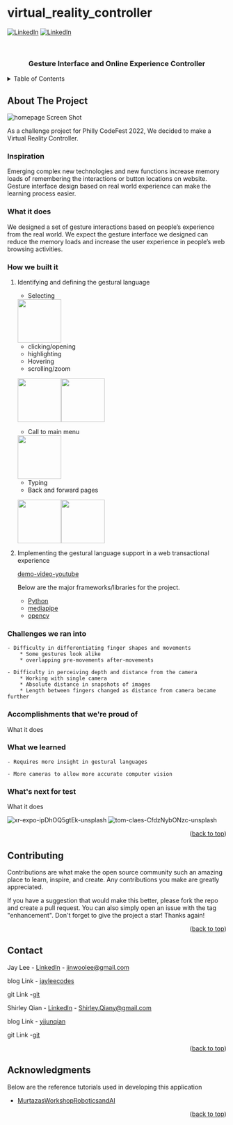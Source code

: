 # virtual_reality_controller

<div id="top"></div>

[![LinkedIn][linkedin-shield]][linkedin-url]
[![LinkedIn][linkedin-shield]][linkedin-url2]


<!-- PROJECT LOGO -->
<br />
<div align="center">
    <h3 align="center">Gesture Interface and Online Experience Controller</h3>
</div>



<!-- TABLE OF CONTENTS -->
<details>
  <summary>Table of Contents</summary>
  <ol>
    <li>
      <a href="#about-the-project">About The Project</a>
      <ul>
        <li><a href="#inspiration">Inspiration</a></li>
      </ul>
      <ul>
        <li><a href="#what-it-does">What it does</a></li>
      </ul>
      <ul>
        <li><a href="#how-we-built-it">How we built it</a></li>
      </ul>     
      <ul>
        <li><a href="#challenges-we-ran-into">Challenges we ran into</a></li>
      </ul>
      <ul>
        <li><a href="#accomplishments-that-were-proud-of">Accomplishments that we're proud of</a></li>
      </ul>
      <ul>
        <li><a href="#what-we-learned">What we learned</a></li>
      </ul>
      <ul>
        <li><a href="#whats-next-for-test">What's next for test</a></li>
      </ul>
    </li>
    <li><a href="#contact">Contact</a></li>
    <li><a href="#acknowledgments">Acknowledgments</a></li>
  </ol>
</details>


<!-- ABOUT THE PROJECT -->
## About The Project

![homepage Screen Shot][homepage-screenshot]

As a challenge project for Philly CodeFest 2022, We decided to make a Virtual Reality Controller.  


### Inspiration
Emerging complex new technologies and new functions increase memory loads of remembering the interactions or button locations on website. Gesture interface design based on real world experience can make the learning process easier.

### What it does
We designed a set of gesture interactions based on people’s experience from the real world. We expect the gesture interface we designed can reduce the memory loads and increase the user experience in people’s web browsing activities.

### How we built it
1. Identifying and defining the gestural language

    - Selecting 
    
    <img src="https://user-images.githubusercontent.com/46912607/162552650-0f2ae37a-6564-4f03-8903-75822a22fe24.gif" width="100" height="100">
    
    - clicking/opening
    - highlighting
    - Hovering
    - scrolling/zoom 
    
    <img src="https://user-images.githubusercontent.com/46912607/162552659-f13b796b-54cd-450a-b391-7a721bc60597.gif" width="100" height="100"><img src="https://user-images.githubusercontent.com/46912607/162552655-9156e01c-55f9-408a-a44a-dc8aaef50754.gif" width="100" height="100">
    
    - Call to main menu 
   
   <img src="https://user-images.githubusercontent.com/46912607/162552653-2b1784df-2471-4374-8414-158fde2c15f0.gif" width="100" height="100">
   
   - Typing 
   - Back and forward pages 
   
   <img src="https://user-images.githubusercontent.com/46912607/162552658-40360cbb-b5f8-4a82-8dc1-1b2a76a04ef8.gif" width="100" height="100"><img src="https://user-images.githubusercontent.com/46912607/162552657-7f50c9dc-e112-495a-bfe9-9bf7e6d7f1fa.gif" width="100" height="100">



3. Implementing the gestural language support in a web transactional experience


    [demo-video-youtube](https://youtu.be/5R6yFyDV3-I)
    
    
    Below are the major frameworks/libraries for the project.

    * [Python](https://www.python.org/)
    * [mediapipe](https://google.github.io/mediapipe/)
    * [opencv](https://opencv.org/)
    
### Challenges we ran into

    - Difficulty in differentiating finger shapes and movements
        * Some gestures look alike 
        * overlapping pre-movements after-movements

    - Difficulty in perceiving depth and distance from the camera
        * Working with single camera 
        * Absolute distance in snapshots of images 
        * Length between fingers changed as distance from camera became further 


### Accomplishments that we're proud of
What it does

### What we learned
    - Requires more insight in gestural languages

    - More cameras to allow more accurate computer vision


### What's next for test
What it does

![xr-expo-ipDhOQ5gtEk-unsplash](https://user-images.githubusercontent.com/46912607/162552958-b55efa75-0ee9-418c-be2e-81092f69e8d5.jpg)
![tom-claes-CfdzNybONzc-unsplash](https://user-images.githubusercontent.com/46912607/162552961-e513d954-f432-4c28-8627-6f4b6f341c5a.jpg)


<p align="right">(<a href="#top">back to top</a>)</p>


<!-- CONTRIBUTING -->
## Contributing

Contributions are what make the open source community such an amazing place to learn, inspire, and create. Any contributions you make are greatly appreciated.

If you have a suggestion that would make this better, please fork the repo and create a pull request. You can also simply open an issue with the tag "enhancement". Don't forget to give the project a star! Thanks again!

<p align="right">(<a href="#top">back to top</a>)</p>




<!-- CONTACT -->
## Contact

Jay Lee - [LinkedIn](linkedin-url) - jinwoolee@gmail.com

blog Link - [jayleecodes](https://jinlee487.github.io/)

git Link -[git](https://github.com/jinlee487)

Shirley Qian - [LinkedIn](https://www.linkedin.com/in/shirley-qiany/) - Shirley.Qiany@gmail.com

blog Link - [yijunqian](https://www.yijunqian.com/)

git Link -[git](https://github.com/yijunqian)

<p align="right">(<a href="#top">back to top</a>)</p>



<!-- ACKNOWLEDGMENTS -->
## Acknowledgments

Below are the reference tutorials used in developing this application

* [MurtazasWorkshopRoboticsandAI](https://www.youtube.com/c/MurtazasWorkshopRoboticsandAI)

<p align="right">(<a href="#top">back to top</a>)</p>


<!-- MARKDOWN LINKS & IMAGES -->
[linkedin-shield]: https://img.shields.io/badge/-LinkedIn-black.svg?style=for-the-badge&logo=linkedin&colorB=555
[linkedin-url]: https://www.linkedin.com/in/jinwoolee487/
[linkedin-url2]: https://www.linkedin.com/in/shirley-qiany/

[homepage-screenshot]: https://user-images.githubusercontent.com/46912607/162545138-9670f89d-b212-4e1f-a6b2-b0975c0cd395.png

